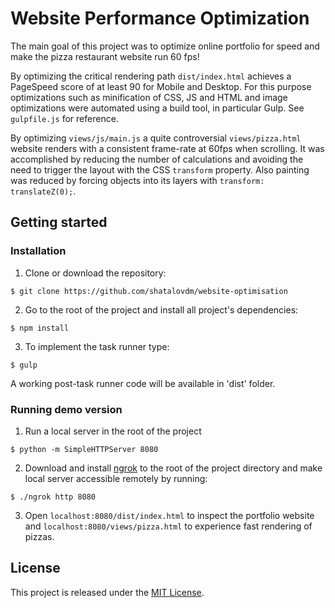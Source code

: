 # Website Performance Optimization

The main goal of this project was to optimize online portfolio for speed and make the pizza restaurant website run 60 fps! 

By optimizing the critical rendering path `dist/index.html` achieves a PageSpeed score of at least 90 for Mobile and Desktop. For this purpose optimizations such as minification of CSS, JS and HTML and image optimizations were automated using a build tool, in particular Gulp. See `gulpfile.js` for reference.

By optimizing `views/js/main.js` a quite controversial `views/pizza.html` website  renders with a consistent frame-rate at 60fps when scrolling. It was accomplished by reducing the number of calculations and avoiding the need to trigger the layout with the CSS `transform` property. Also painting was reduced by forcing objects into its layers with `transform: translateZ(0);`. 



## Getting started

### Installation

1. Clone or download the repository:

```
$ git clone https://github.com/shatalovdm/website-optimisation
``` 

2. Go to the root of the project and install all project's dependencies:
```
$ npm install
```

3. To implement the task runner type:
```
$ gulp
```
A working post-task runner code will be available in 'dist' folder.

### Running demo version

1. Run a local server in the root of the project
```
$ python -m SimpleHTTPServer 8080
```

2. Download and install [ngrok](https://ngrok.com/) to the root of the project directory and make local server accessible remotely by running:	
```
$ ./ngrok http 8080
```

3. Open `localhost:8080/dist/index.html` to inspect the portfolio website and `localhost:8080/views/pizza.html` to experience fast rendering of pizzas.

## License

This project is released under the [MIT License](https://opensource.org/licenses/MIT).  